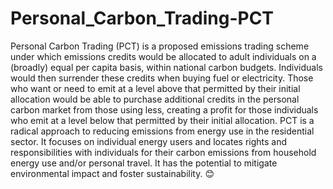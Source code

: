 # Personal_Carbon_Trading-PCT

Personal Carbon Trading (PCT) is a proposed emissions trading scheme under which emissions credits would be allocated to adult individuals on a (broadly) equal per capita basis, within national carbon budgets. Individuals would then surrender these credits when buying fuel or electricity. Those who want or need to emit at a level above that permitted by their initial allocation would be able to purchase additional credits in the personal carbon market from those using less, creating a profit for those individuals who emit at a level below that permitted by their initial allocation. PCT is a radical approach to reducing emissions from energy use in the residential sector. It focuses on individual energy users and locates rights and responsibilities with individuals for their carbon emissions from household energy use and/or personal travel. It has the potential to mitigate environmental impact and foster sustainability. 😊

